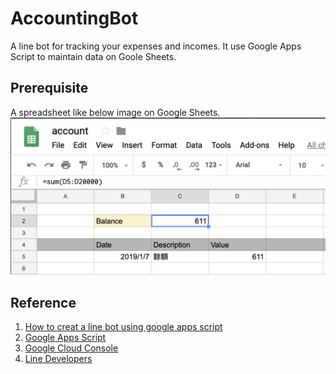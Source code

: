 # AccountingBot
A line bot for tracking your expenses and incomes. It use Google Apps Script to maintain data on Goole Sheets. 

## Prerequisite
A spreadsheet like below image on Google Sheets. 
![Spreadsheet format](/spread_sheet_example.png)


## Reference
1. [How to creat a line bot using google apps script](https://www.oxxostudio.tw/articles/201804/line-bot-apps-script.html)
2. [Google Apps Script](https://script.google.com/)
3. [Google Cloud Console](https://console.cloud.google.com/) 
4. [Line Developers](https://developers.line.biz/)
